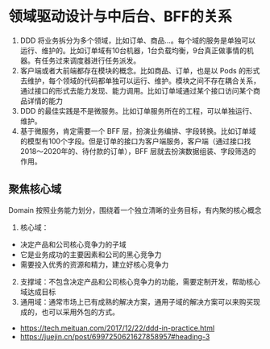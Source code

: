 # 领域驱动设计与中后台、BFF的关系


1. DDD 将业务拆分为多个领域，比如订单、商品...。每个域的服务是单独可以运行、维护的。比如订单域有10台机器，1台负载均衡，9台真正做事情的机器。有任务过来调度器进行任务派发。
2. 客户端或者大前端都存在模块的概念。比如商品、订单，也是以 Pods 的形式去维护，每个领域的代码都单独可以运行、维护。模块之间不存在耦合关系，通过接口的形式去能力发现、能力调用。比如订单域通过某个接口访问某个商品详情的能力
3. DDD 的最佳实践是不是微服务。比如订单服务所在的工程，可以单独运行、维护。
4. 基于微服务，肯定需要一个 BFF 层，扮演业务编排、字段转换。比如订单域的模型有100个字段。但是订单的接口为客户端服务，客户端（通过接口找2018～2020年的、待付款的订单），BFF 层就去扮演数据组装、字段筛选的作用。


## 聚焦核心域

Domain 按照业务能力划分，围绕着一个独立清晰的业务目标，有内聚的核心概念

1. 核心域：
- 决定产品和公司核心竞争力的子域
- 它是业务成功的主要因素和公司的黑心竞争力
- 需要投入优秀的资源和精力，建立好核心竞争力

2. 支撑域：不包含决定产品和公司核心竞争力的功能，需要定制开发，帮助核心域达成目标
3. 通用域：通常市场上已有成熟的解决方案，通用子域的解决方案可以来购买现成的，也可以采用外包的方式。

- https://tech.meituan.com/2017/12/22/ddd-in-practice.html
- https://juejin.cn/post/6997250621627858957#heading-3